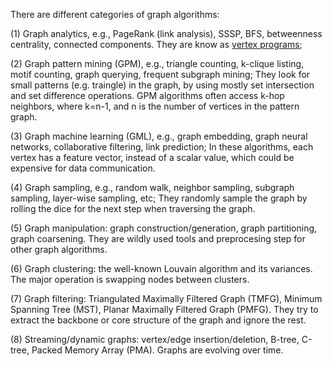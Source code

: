 There are different categories of graph algorithms: 

(1) Graph analytics, e.g., PageRank (link analysis), SSSP, BFS, betweenness centrality, connected components. 
They are know as [vertex programs](https://shawnliu.me/post/vertex-centric-graph-processing-the-what-and-why/);

(2) Graph pattern mining (GPM), e.g., triangle counting, k-clique listing, motif counting, graph querying, frequent subgraph mining; They look for small patterns (e.g. traingle) in the graph, by using mostly set intersection and set difference operations. GPM algorithms often access k-hop neighbors, where k=n-1, and n is the number of vertices in the pattern graph.

(3) Graph machine learning (GML), e.g., graph embedding, graph neural networks, collaborative filtering, link prediction; In these algorithms, each vertex has a feature vector, instead of a scalar value, which could be expensive for data communication. 

(4) Graph sampling, e.g., random walk, neighbor sampling, subgraph sampling, layer-wise sampling, etc; They randomly sample the graph by rolling the dice for the next step when traversing the graph.

(5) Graph manipulation: graph construction/generation, graph partitioning, graph coarsening. They are wildly used tools and preprocesing step for other graph algorithms.

(6) Graph clustering: the well-known Louvain algorithm and its variances. The major operation is swapping nodes between clusters.

(7) Graph filtering: Triangulated Maximally Filtered Graph (TMFG), Minimum Spanning Tree (MST), Planar Maximally Filtered Graph (PMFG). They try to extract the backbone or core structure of the graph and ignore the rest.

(8) Streaming/dynamic graphs: vertex/edge insertion/deletion, B-tree, C-tree, Packed Memory Array (PMA). Graphs are evolving over time.
